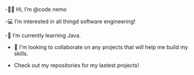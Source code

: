 -👋🏾 Hi, I’m @code nemo

-💻 I’m interested in all thingd software engineering!

-💭 I’m currently learning Java.

- 📝 I'm looking to collaborate on any projects that will help me build my skills.

- Check out my repositories for my lastest projects!
  
